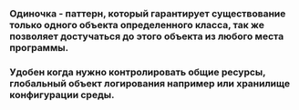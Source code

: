 ### Одиночка - паттерн, который гарантирует существование только одного объекта определенного класса,  так же позволяет достучаться до этого объекта из любого места программы.
### Удобен когда нужно контролировать общие ресурсы, глобальный объект логирования например или хранилище конфигурации среды.
